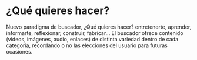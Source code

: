 ¿Qué quieres hacer?
=============

Nuevo paradigma de buscador, ¿Qué quieres hacer? entretenerte, aprender, informarte, reflexionar, construir, fabricar... El buscador ofrece contenido (videos, imágenes, audio, enlaces) de distinta variedad dentro de cada categoría, recordando o no las elecciones del usuario para futuras ocasiones.
